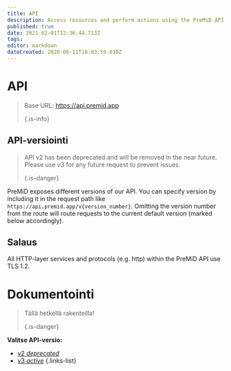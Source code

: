 ```yaml
---
title: API
description: Access resources and perform actions using the PreMiD API
published: true
date: 2021-02-01T12:36:44.713Z
tags:
editor: markdown
dateCreated: 2020-06-11T18:03:59.010Z
---
```


# API

> Base URL: https://api.premid.app 
> 
> {.is-info}

## API-versiointi
> API v2 has been deprecated and will be removed in the near future. Please use v3 for any future request to prevent issues. 
> 
> {.is-danger}

PreMiD exposes different versions of our API. You can specify version by including it in the request path like `https://api.premid.app/v{version_number}`. Omitting the version number from the route will route requests to the current default version (marked below accordingly).

## Salaus

All HTTP-layer services and protocols (e.g. http) within the PreMiD API use TLS 1.2.

# Dokumentointi
> Tällä hetkellä rakenteilla! 
> 
> {.is-danger}

**Valitse API-versio:**
- [v2 *deprecated*](/dev/api/v2)
- [v3 *active*](/dev/api/v3)
{.links-list}